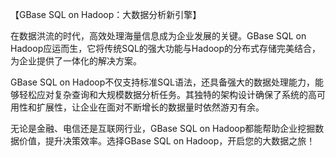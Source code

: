【GBase SQL on Hadoop：大数据分析新引擎】

在数据洪流的时代，高效处理海量信息成为企业发展的关键。GBase SQL on Hadoop应运而生，它将传统SQL的强大功能与Hadoop的分布式存储完美结合，为企业提供了一体化的解决方案。

GBase SQL on Hadoop不仅支持标准SQL语法，还具备强大的数据处理能力，能够轻松应对复杂查询和大规模数据分析任务。其独特的架构设计确保了系统的高可用性和扩展性，让企业在面对不断增长的数据量时依然游刃有余。

无论是金融、电信还是互联网行业，GBase SQL on Hadoop都能帮助企业挖掘数据价值，提升决策效率。选择GBase SQL on Hadoop，开启您的大数据之旅！
